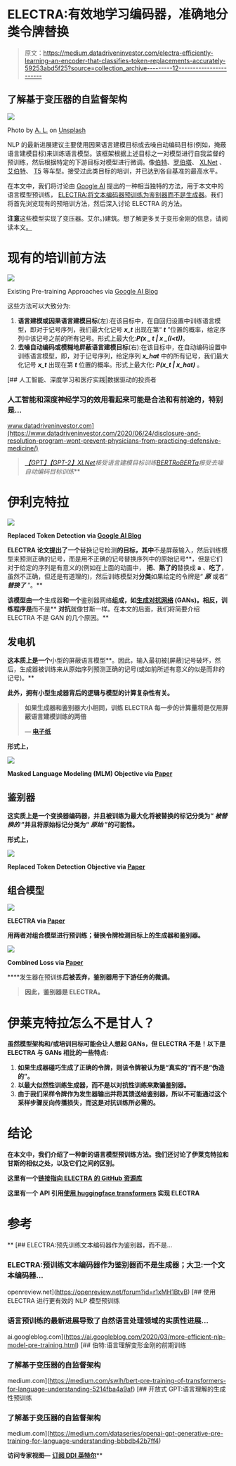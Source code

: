 # ELECTRA:有效地学习编码器，准确地分类令牌替换

> 原文：<https://medium.datadriveninvestor.com/electra-efficiently-learning-an-encoder-that-classifies-token-replacements-accurately-59253abd5f25?source=collection_archive---------12----------------------->

## 了解基于变压器的自监督架构

![](img/52f5ee36f3a0edc34c6cac2c5b688b9e.png)

Photo by [A. L.](https://unsplash.com/@overdriv3?utm_source=medium&utm_medium=referral) on [Unsplash](https://unsplash.com?utm_source=medium&utm_medium=referral)

NLP 的最新进展建议主要使用因果语言建模目标或去噪自动编码目标(例如，掩蔽语言建模目标)来训练语言模型。该框架根据上述目标之一对模型进行自我监督的预训练，然后根据特定的下游目标对模型进行微调。像[伯特](https://medium.com/swlh/bert-pre-training-of-transformers-for-language-understanding-5214fba4a9af)、[罗伯塔](https://medium.com/dataseries/roberta-robustly-optimized-bert-pretraining-approach-d033464bd946)、 [XLNet](https://towardsdatascience.com/xlnet-autoregressive-pre-training-for-language-understanding-7ea4e0649710) 、[艾伯特](https://arxiv.org/abs/1909.11942)、 [T5](https://towardsdatascience.com/t5-text-to-text-transfer-transformer-643f89e8905e) 等车型。接受过此类目标的培训，并已达到各自基准的最高水平。

在本文中，我们将讨论由 [Google AI](https://ai.googleblog.com/2020/03/more-efficient-nlp-model-pre-training.html) 提出的一种相当独特的方法，用于本文中的语言模型预训练， [ELECTRA:将文本编码器预训练为鉴别器而不是生成器](https://openreview.net/forum?id=r1xMH1BtvB)。我们将首先浏览现有的预培训方法，然后深入讨论 ELECTRA 的方法。

**注意**这些模型实现了变压器。艾尔。)建筑。想了解更多关于变形金刚的信息，请阅读本文[。](https://towardsdatascience.com/transformers-explained-65454c0f3fa7)

# 现有的培训前方法

![](img/0a81418d24482d47e311699936b60203.png)

Existing Pre-training Approaches via [Google AI Blog](https://ai.googleblog.com/2020/03/more-efficient-nlp-model-pre-training.html)

这些方法可以大致分为:

1.  **语言建模或因果语言建模目标**(左):在该目标中，在自回归设置中训练语言模型，即对于记号序列，我们最大化记号 ***x_t*** 出现在第“ ***t*** ”位置的概率，给定序列中该记号之前的所有记号。形式上最大化:***P(x _ t | x _(I<t))***。
2.  **去噪自动编码或模糊地屏蔽语言建模目标**(右):在该目标中，在自动编码设置中训练语言模型，即，对于记号序列，给定序列 ***x_hat*** 中的所有记号，我们最大化记号 ***x_t*** 出现在第 ***t*** 位置的概率。形式上最大化: ***P(x_t | x_hat)*** 。

[](https://www.datadriveninvestor.com/2020/06/24/disclosure-and-resolution-program-wont-prevent-physicians-from-practicing-defensive-medicine/) [## 人工智能、深度学习和医疗实践|数据驱动的投资者

### 人工智能和深度神经学习的效用看起来可能是合法和有前途的，特别是…

www.datadriveninvestor.com](https://www.datadriveninvestor.com/2020/06/24/disclosure-and-resolution-program-wont-prevent-physicians-from-practicing-defensive-medicine/) 

> [*【GPT】*](https://medium.com/dataseries/openai-gpt-generative-pre-training-for-language-understanding-bbbdb42b7ff4)*[*【GPT-2】*](https://medium.com/swlh/openai-gpt-2-language-models-are-multitask-learners-1c6d42d406ae)*[*XLNet*](https://towardsdatascience.com/xlnet-autoregressive-pre-training-for-language-understanding-7ea4e0649710)*接受语言建模目标训练*[*BERT*](https://medium.com/swlh/bert-pre-training-of-transformers-for-language-understanding-5214fba4a9af)*[*RoBERTa*](https://medium.com/dataseries/roberta-robustly-optimized-bert-pretraining-approach-d033464bd946)*接受去噪自动编码目标训练****

# **伊利克特拉**

**![](img/1d659804bd6b8a89c3852faff62d44fb.png)**

**Replaced Token Detection via [Google AI Blog](https://ai.googleblog.com/2020/03/more-efficient-nlp-model-pre-training.html)**

**ELECTRA 论文提出了一个**替换记号检测**的目标，其中**不是屏蔽输入，然后训练模型来预测正确的记号，而是用不正确的记号替换序列中的原始记号**，但是它们对于给定的序列是有意义的(例如在上面的动画中， **把**、**熟了的**替换成 **a** 、**吃了**，虽然不正确，但还是有道理的)，然后训练模型对**分类**如果给定的令牌是“ ***原*** 或者“ ***替换了*** ”。**

**该模型由一个**生成器**和一个**鉴别器网络**组成，如[生成对抗网络](https://towardsdatascience.com/a-comprehensive-guide-to-generative-adversarial-networks-gans-fcfe65d1cfe4) (GANs)。相反，训练程序是**而不是** **对抗**就像甘斯一样。在本文的后面，我们将简要介绍 ELECTRA 不是 GAN 的几个原因。**

## **发电机**

**这本质上是一个**小型的屏蔽语言模型**。因此，输入最初被[屏蔽]记号破坏，然后，生成器被训练来从原始序列预测正确的记号(或如前所述有意义的似是而非的记号)。**

**此外，拥有小型生成器背后的逻辑与模型的计算复杂性有关。**

> **如果生成器和鉴别器大小相同，训练 ELECTRA 每一步的计算量将是仅用屏蔽语言建模训练的两倍**
> 
> **— [电子纸](https://openreview.net/forum?id=r1xMH1BtvB)**

**形式上，**

**![](img/d8f74accb5ed8fbe04c3723f239b89ce.png)**

**Masked Language Modeling (MLM) Objective via [Paper](https://openreview.net/forum?id=r1xMH1BtvB)**

## **鉴别器**

**这实质上是一个变换器编码器，并且被训练为最大化将被替换的标记分类为“ ***被替换的*** ”并且将原始标记分类为“ ***原始*** ”的可能性。**

**形式上，**

**![](img/cb13fcc03c5ac686494afca461ad2298.png)**

**Replaced Token Detection Objective via [Paper](https://openreview.net/forum?id=r1xMH1BtvB)**

## **组合模型**

**![](img/6bfaca1f9eb5c914c29c73241928ff10.png)**

**ELECTRA via [Paper](https://openreview.net/forum?id=r1xMH1BtvB)**

**用两者对组合模型进行预训练；替换令牌检测目标上的生成器和鉴别器。**

**![](img/c6ebde763f417dcba796f8287e155eeb.png)**

**Combined Loss via [Paper](https://openreview.net/forum?id=r1xMH1BtvB)**

****发生器在预训练**后被丢弃，鉴别器用于下游任务的微调。**

> **因此，**鉴别器是 ELECTRA。****

# **伊莱克特拉怎么不是甘人？**

**虽然模型架构和/或培训目标可能会让人想起 GANs，但 ELECTRA 不是！以下是 ELECTRA 与 GANs 相比的一些特点:**

1.  **如果生成器碰巧生成了正确的令牌，则该令牌被认为是“真实的”而不是“伪造的”。**
2.  **以最大似然性训练生成器，而不是以对抗性训练来欺骗鉴别器。**
3.  **由于我们采样令牌作为发生器输出并将其馈送给鉴别器，所以不可能通过这个采样步骤反向传播损失，而这是对抗训练所必需的。**

# **结论**

**在本文中，我们介绍了一种新的语言模型预训练方法。我们还讨论了伊莱克特拉和甘斯的相似之处，以及它们之间的区别。**

**这里有一个[链接指向 ELECTRA 的 GitHub 资源库](https://github.com/google-research/electra)**

**这里有一个 API 引用[使用 huggingface transformers](https://huggingface.co/transformers/model_doc/electra.html) 实现 ELECTRA**

# **参考**

**[](https://openreview.net/forum?id=r1xMH1BtvB) [## ELECTRA:预先训练文本编码器作为鉴别器，而不是...

### ELECTRA:预训练文本编码器作为鉴别器而不是生成器；大卫:一个文本编码器…

openreview.net](https://openreview.net/forum?id=r1xMH1BtvB) [](https://ai.googleblog.com/2020/03/more-efficient-nlp-model-pre-training.html) [## 使用 ELECTRA 进行更有效的 NLP 模型预训练

### 语言预训练的最新进展导致了自然语言处理领域的实质性进展…

ai.googleblog.com](https://ai.googleblog.com/2020/03/more-efficient-nlp-model-pre-training.html) [](https://medium.com/swlh/bert-pre-training-of-transformers-for-language-understanding-5214fba4a9af) [## 伯特:语言理解变形金刚的前期训练

### 了解基于变压器的自监督架构

medium.com](https://medium.com/swlh/bert-pre-training-of-transformers-for-language-understanding-5214fba4a9af) [](https://medium.com/dataseries/openai-gpt-generative-pre-training-for-language-understanding-bbbdb42b7ff4) [## 开放式 GPT:语言理解的生成性预训练

### 了解基于变压器的自监督架构

medium.com](https://medium.com/dataseries/openai-gpt-generative-pre-training-for-language-understanding-bbbdb42b7ff4) 

**访问专家视图—** [**订阅 DDI 英特尔**](https://datadriveninvestor.com/ddi-intel)**
